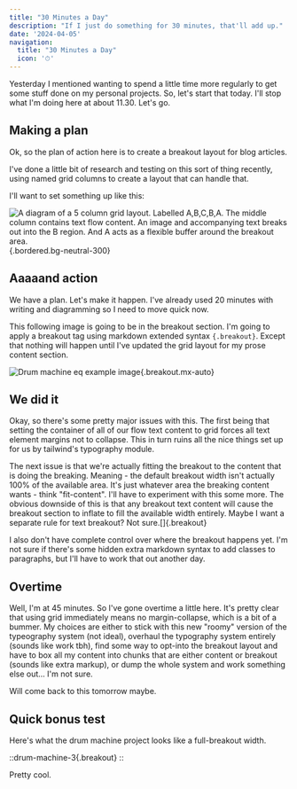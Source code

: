 ```yaml
---
title: "30 Minutes a Day"
description: "If I just do something for 30 minutes, that'll add up."
date: '2024-04-05'
navigation:
  title: "30 Minutes a Day"
  icon: '⏱'
---
```


Yesterday I mentioned wanting to spend a little time more regularly to get some stuff done on my personal projects. So, let's start that today. I'll stop what I'm doing here at about 11.30. Let's go.

<!--more-->

## Making a plan

Ok, so the plan of action here is to create a breakout layout for blog articles.

I've done a little bit of research and testing on this sort of thing recently, using named grid columns to create a layout that can handle that.

I'll want to set something up like this:

![A diagram of a 5 column grid layout. Labelled A,B,C,B,A. The middle column contains text flow content. An image and accompanying text breaks out into the B region. And A acts as a flexible buffer around the breakout area.](/assets/content/grid-breakout.png){.bordered.bg-neutral-300}

## Aaaaand action

We have a plan. Let's make it happen. I've already used 20 minutes with writing and diagramming so I need to move quick now.

This following image is going to be in the breakout section. I'm going to apply a breakout tag using markdown extended syntax `{.breakout}`. Except that nothing will happen until I've updated the grid layout for my prose content section.

![Drum machine eq example image](/assets/content/drum-machine-bass-eq.png){.breakout.mx-auto}

## We did it

Okay, so there's some pretty major issues with this. The first being that setting the container of all of our flow text content to grid forces all text element margins not to collapse. This in turn ruins all the nice things set up for us by tailwind's typography module.


The next issue is that we're actually fitting the breakout to the content that is doing the breaking. Meaning - the default breakout width isn't actually 100% of the available area. It's just whatever area the breaking content wants - think "fit-content". I'll have to experiment with this some more. The obvious downside of this is that any breakout text content will cause the breakout section to inflate to fill the available width entirely. Maybe I want a separate rule for text breakout? Not sure.[]{.breakout}

I also don't have complete control over where the breakout happens yet. I'm not sure if there's some hidden extra markdown syntax to add classes to paragraphs, but I'll have to work that out another day.

## Overtime

Well, I'm at 45 minutes. So I've gone overtime a little here. It's pretty clear that using grid immediately means no margin-collapse, which is a bit of a bummer. My choices are either to stick with this new "roomy" version of the typeography system (not ideal), overhaul the typography system entirely (sounds like work tbh), find some way to opt-into the breakout layout and have to box all my content into chunks that are either content or breakout (sounds like extra markup), or dump the whole system and work something else out... I'm not sure.

Will come back to this tomorrow maybe.

## Quick bonus test

Here's what the drum machine project looks like a full-breakout width.

::drum-machine-3{.breakout}
::

Pretty cool.